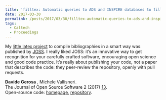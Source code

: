 ```yaml
---
title: 'filltex: Automatic queries to ADS and INSPIRE databases to fill LaTex bibliography'
date: 2017-03-30
permalink: /posts/2017/03/30/filltex-automatic-queries-to-ads-and-inspire-databases-to-fill-latex-bibliography
tags:
  - Caltech
  - Proceedings
---
```


My [little latex project](<../../../../../index.html?p=1108>) to compile bibliographies in a smart way was published by [JOSS](<http://joss.theoj.org/>). I really liked JOSS: it’s an innovative way to get recognition for your carefully crafted software, encouraging open science and good code practice. It’s really about publishing your code, not a paper that describes the code: they peer-review the repository, openly with pull requests.

**Davide Gerosa** , Michele Vallisneri.  
The Journal of Open Source Software 2 (2017) [13](<http://joss.theoj.org/papers/10.21105/joss.00222>).  
Open-source code: [homepage](<../../../../../index.html?p=1108>), [repository](<https://github.com/dgerosa/filltex>).

